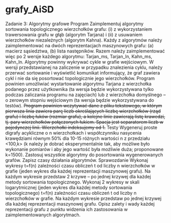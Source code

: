 # grafy_AiSD
Zadanie 3: Algorytmy grafowe
Program
Zaimplementuj algorytmy sortowania topologicznego wierzchołków grafu: (i) z wykorzystaniem trawersowania grafu w głąb (algorytm Tarjana) i (ii) z usuwaniem wierzchołków niezależnych (algorytm Kahna). Każdy z algorytmów należy zaimplementować na dwóch reprezentacjach maszynowych grafu: (a) macierz sąsiedztwa, (b) lista następników. Razem należy zaimplementować więc po 2 wersje każdego algorytmu: Tarjan_ms, Tarjan_ln, Kahn_ms, Kahn_ln.
Algorytmy powinny wykrywać cykle w grafie wejściowym. W wersji przedstawianej na zaliczenie w przypadku znalezienia cyklu, należy przerwać sortowanie i wyświetlić komunikat informujący, że graf zawiera cykl i nie da się posortować topologicznie jego wierzchołków.
Program powinien umożliwiać wystartowanie algorytmu Tarjana z wierzchołka podanego przez użytkownika (ta wersja będzie wykorzystywana tylko podczas zaliczania programu na zajęciach) lub z wierzchołka domyślnego – o zerowym stopniu wejściowym (ta wersja będzie wykorzystywana do testów).
~~Program powinien wczytywać dane z pliku tekstowego, w którym pierwsza linia zawiera parę liczb określających liczbę wierzchołków (rząd grafu) i liczbę łuków (rozmiar grafu), a kolejne linie zawierają listę krawedzi, tj. pary wierzchołków połączonych łukiem. Spacja jest separatorem liczb w pojedynczej linii. Wierzchołki indeksujemy od 1.~~
Testy
Wygeneruj proste digrafy acykliczne o n wierzchołkach i współczynniku nasycenia krawędziami równym 50% dla 10-15 różnych wartości n z przedziału <100,k> (k należy je dobrać eksperymentalnie tak, aby możliwe było wykonanie pomiarów i aby jego wartość była możliwie duża; proponowane k=1500).
Zastosuj wszystkie algorytmy do posortowania wygenerowanych grafów. Zapisz czasy działania algorytmów.
Sprawozdanie
Wykonaj wykresy t=f(n) zależności czasu obliczeń t od liczby n wierzchołków w grafie (jeden wykres dla każdej reprezentacji maszynowej grafu). Na każdym wykresie przedstaw 2 krzywe – po jednej krzywej dla każdej metody sortowania topologicznego.
Wykonaj 2 wykresy w skali logarytmicznej (jeden wykres dla każdej metody sortowania topologicznego) t=f(n) zależności czasu obliczeń t od liczby n wierzchołków w grafie. Na każdym wykresie przedstaw po jednej krzywej dla każdej reprezentacji maszynowej grafu.
Opisz zalety i wady każdej reprezentacji grafu z punktu widzenia ich zastosowania w zaimplementowanych algorytmach.
